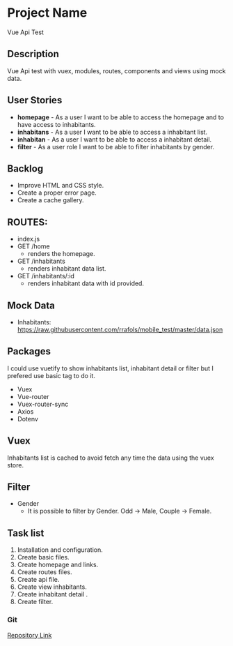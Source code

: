 # Project Name
Vue Api Test

## Description

Vue Api test with vuex, modules, routes, components and views using mock data.

## User Stories

- **homepage** - As a user I want to be able to access the homepage and to have access to inhabitants.
- **inhabitans** - As a user I want to be able to access a inhabitant list.
- **inhabitan** - As a user I want to be able to access a inhabitant detail.
- **filter** - As a user role I want to be able to filter inhabitants by gender.

## Backlog
- Improve HTML and CSS style.
- Create a proper error page.
- Create a cache gallery. 

## ROUTES:
- index.js
- GET /home 
  - renders the homepage. 
- GET /inhabitants
  - renders inhabitant data list.
- GET /inhabitants/:id
  - renders inhabitant data with id provided.

## Mock Data
- Inhabitants: https://raw.githubusercontent.com/rrafols/mobile_test/master/data.json

## Packages
I could use vuetify to show inhabitants list, inhabitant detail or filter but I prefered use basic tag to do it.

- Vuex
- Vue-router
- Vuex-router-sync
- Axios
- Dotenv

## Vuex
Inhabitants list is cached to avoid fetch any time the data using the vuex store.

## Filter
- Gender
    - It is possible to filter by Gender. Odd -> Male, Couple -> Female.

## Task list
1. Installation and configuration.
2. Create basic files.
3. Create homepage and links.
4. Create routes files. 
5. Create api file.
6. Create view inhabitants. 
7. Create inhabitant detail .
8. Create filter.

### Git

[Repository Link](https://github.com/esaujc/vueTest01.git)

